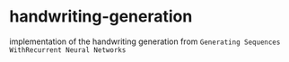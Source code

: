 # handwriting-generation
implementation of the handwriting generation from `Generating Sequences WithRecurrent Neural Networks`
